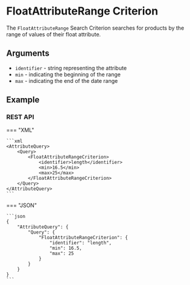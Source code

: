 # FloatAttributeRange Criterion

The `FloatAttributeRange` Search Criterion searches for products by the range of values of their float attribute.

## Arguments

- `identifier` - string representing the attribute
- `min` - indicating the beginning of the range
- `max` - indicating the end of the date range

## Example

### REST API

=== "XML"

    ```xml
    <AttributeQuery>
        <Query>
            <FloatAttributeRangeCriterion>
                <identifier>length</identifier>
                <min>16.5</min>
                <max>25</max>
            </FloatAttributeRangeCriterion>
        </Query>
    </AttributeQuery>
    ```

=== "JSON"

    ```json
    {
        "AttributeQuery": {
            "Query": {
                "FloatAttributeRangeCriterion": {
                    "identifier": "length",
                    "min": 16.5,
                    "max": 25
                }
            }
        }
    }
    ```